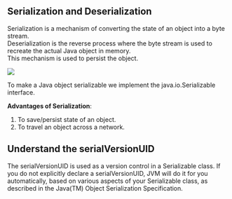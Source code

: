## Serialization and Deserialization

Serialization is a mechanism of converting the state of an object into a byte stream.  
Deserialization is the reverse process where the byte stream is used to recreate the actual Java object in memory.   
This mechanism is used to persist the object.  

![](http://www.geeksforgeeks.org/wp-content/uploads/gq/2016/01/serialize-deserialize-java.png)  

To make a Java object serializable we implement the java.io.Serializable interface.  

**Advantages of Serialization**:  
1. To save/persist state of an object.  
2. To travel an object across a network.  



## Understand the serialVersionUID

The serialVersionUID is used as a version control in a Serializable class. If you do not explicitly declare a serialVersionUID, JVM will do it for you automatically, based on various aspects of your Serializable class, as described in the Java(TM) Object Serialization Specification.  

